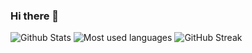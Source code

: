 ### Hi there 👋
![Github Stats](https://github-readme-stats.vercel.app/api?username=iykazrji&count_private=true&show_icons=true&theme=onedark) ![Most used languages](https://github-readme-stats.vercel.app/api/top-langs/?username=iykazrji&langs_count=8&count_private=true&layout=compact&hide=html,css&theme=onedark)
![GitHub Streak](http://github-readme-streak-stats.herokuapp.com?user=iykazrji&theme=onedark&date_format=M%20j%5B%2C%20Y%5D)
<!--
**iykazrji/iykazrji** is a ✨ _special_ ✨ repository because its `README.md` (this file) appears on your GitHub profile.

Here are some ideas to get you started:

- 🔭 I’m currently working on ...
- 🌱 I’m currently learning ...
- 👯 I’m looking to collaborate on ...
- 🤔 I’m looking for help with ...
- 💬 Ask me about ...
- 📫 How to reach me: ...
- 😄 Pronouns: ...
- ⚡ Fun fact: ...
-->
